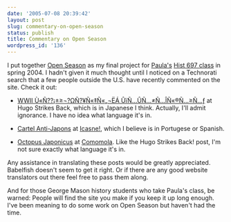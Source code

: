 ```yaml
---
date: '2005-07-08 20:39:42'
layout: post
slug: commentary-on-open-season
status: publish
title: Commentary on Open Season
wordpress_id: '136'
---
```


I put together [Open Season](http://www.clioweb.org/openseason/) as my final project for [Paula's](http://www.archiva.net) [Hist 697 class](http://www.archiva.net/clio2/hist697course.htm) in spring 2004. I hadn't given it much thought until I noticed on a Technorati search that a few people outside the U.S. have recently commented on the site. Check it out:






  * [WWII Ù«Ñ??¡±≥¬?ΩÑ?¥Ñ«‡Ñ«„¬ËÁ ÛïÑ…ÛÑ…≠Ñ…ÎÑ«®Ñ…≥Ñ…ƒ](http://hugo-sb.way-nifty.com/hugo_sb/2005/06/wwii_bb64.html) at Hugo Strikes Back, which is in Japanese I think. Actually, I'll admit ignorance. I have no idea what language it's in.


  * [Cartel Anti-Japons](http://comomola.nobody.jp/icasne/2005/06/cartel-anti-japons.html) at [Icasne!](http://comomola.nobody.jp/icasne/), which I believe is in Portugese or Spanish.


  * [Octopus Japonicus](http://azo.tea-nifty.com/comomola/2005/06/octopus_japonic.html) at [Comomola](http://azo.tea-nifty.com/comomola/). Like the Hugo Strikes Back! post, I'm not sure exactly what language it's in.




Any assistance in translating these posts would be greatly appreciated. Babelfish doesn't seem to get it right. Or if there are any good website translators out there feel free to pass them along.




And for those George Mason history students who take Paula's class, be warned: People will find the site you make if you keep it up long enough. I've been meaning to do some work on Open Season but haven't had the time.
